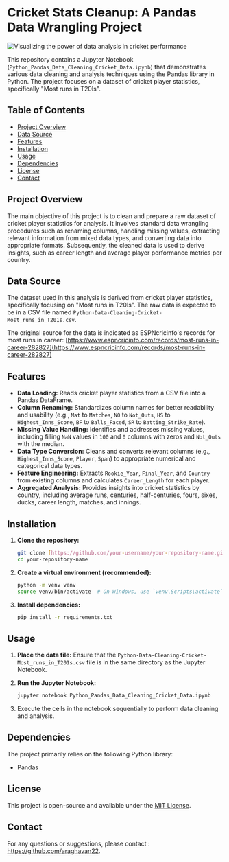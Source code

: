 # Cricket Stats Cleanup: A Pandas Data Wrangling Project

![Visualizing the power of data analysis in cricket performance]()

This repository contains a Jupyter Notebook (`Python_Pandas_Data_Cleaning_Cricket_Data.ipynb`) that demonstrates various data cleaning and analysis techniques using the Pandas library in Python. The project focuses on a dataset of cricket player statistics, specifically "Most runs in T20Is".

## Table of Contents

* [Project Overview](#project-overview)
* [Data Source](#data-source)
* [Features](#features)
* [Installation](#installation)
* [Usage](#usage)
* [Dependencies](#dependencies)
* [License](#license)
* [Contact](#contact)

## Project Overview

The main objective of this project is to clean and prepare a raw dataset of cricket player statistics for analysis. It involves standard data wrangling procedures such as renaming columns, handling missing values, extracting relevant information from mixed data types, and converting data into appropriate formats. Subsequently, the cleaned data is used to derive insights, such as career length and average player performance metrics per country.

## Data Source

The dataset used in this analysis is derived from cricket player statistics, specifically focusing on "Most runs in T20Is". The raw data is expected to be in a CSV file named `Python-Data-Cleaning-Cricket-Most_runs_in_T201s.csv`.

The original source for the data is indicated as ESPNcricinfo's records for most runs in career:
[https://www.espncricinfo.com/records/most-runs-in-career-282827](https://www.espncricinfo.com/records/most-runs-in-career-282827)

## Features

* **Data Loading:** Reads cricket player statistics from a CSV file into a Pandas DataFrame.
* **Column Renaming:** Standardizes column names for better readability and usability (e.g., `Mat` to `Matches`, `NO` to `Not_Outs`, `HS` to `Highest_Inns_Score`, `BF` to `Balls_Faced`, `SR` to `Batting_Strike_Rate`).
* **Missing Value Handling:** Identifies and addresses missing values, including filling `NaN` values in `100` and `0` columns with zeros and `Not_Outs` with the median.
* **Data Type Conversion:** Cleans and converts relevant columns (e.g., `Highest_Inns_Score`, `Player`, `Span`) to appropriate numerical and categorical data types.
* **Feature Engineering:** Extracts `Rookie_Year`, `Final_Year`, and `Country` from existing columns and calculates `Career_Length` for each player.
* **Aggregated Analysis:** Provides insights into cricket statistics by country, including average runs, centuries, half-centuries, fours, sixes, ducks, career length, matches, and innings.

## Installation

1.  **Clone the repository:**

    ```bash
    git clone [https://github.com/your-username/your-repository-name.git](https://github.com/your-username/your-repository-name.git)
    cd your-repository-name
    ```

2.  **Create a virtual environment (recommended):**

    ```bash
    python -m venv venv
    source venv/bin/activate  # On Windows, use `venv\Scripts\activate`
    ```

3.  **Install dependencies:**

    ```bash
    pip install -r requirements.txt
    ```

## Usage

1.  **Place the data file:** Ensure that the `Python-Data-Cleaning-Cricket-Most_runs_in_T201s.csv` file is in the same directory as the Jupyter Notebook.
2.  **Run the Jupyter Notebook:**

    ```bash
    jupyter notebook Python_Pandas_Data_Cleaning_Cricket_Data.ipynb
    ```
3.  Execute the cells in the notebook sequentially to perform data cleaning and analysis.

## Dependencies

The project primarily relies on the following Python library:

* Pandas

## License

This project is open-source and available under the [MIT License](https://opensource.org/licenses/MIT).

## Contact

For any questions or suggestions, please contact : https://github.com/araghavan22.
